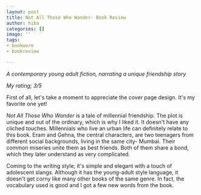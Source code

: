 ```yaml
---
layout: post
title: Not All Those Who Wander- Book Review
author: hiba
categories: []
image: ''
tags:
- bookworm
- bookreview

---
```

_A contemporary young adult fiction, narrating a unique friendship story_

_My rating; 3/5_

First of all, let's take a moment to appreciate the cover page design. It's my favorite one yet! 

_Not All Those Who Wander_ is a tale of millennial friendship.  The plot is unique and out of the ordinary, which is why I liked it. It doesn't have any cliched touches. Millennials who live an urban life can definitely relate to this book. Eram and Gehna, the central characters, are two teenagers from different social backgrounds, living in the same city- Mumbai. Their common miseries unite them as best friends. Both of them share a bond, which they later understand as very complicated.

Coming to the writing style; it's simple and elegant with a touch of adolescent slangs. Although it has the young-adult style language, it doesn't get corny like many other books of the same genre. In fact, the vocabulary used is good and I got a few new words from the book. 